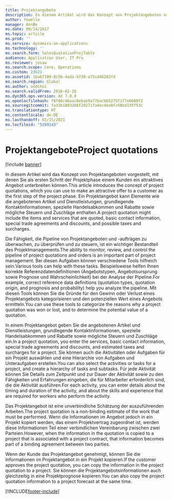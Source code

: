 ```yaml
---
title: Projektangebote
description: In diesem Artikel wird das Konzept von Projektangeboten vorgestellt, mit denen Sie als ersten Schritt der Projektphase einem Kunden ein attraktives Angebot unterbreiten können. Ein Projektangebot kann Elemente wie die angebotenen Artikel und Dienstleistungen, grundlegende Kontaktinformationen, spezielle Handelsabkommen und Rabatte sowie mögliche Steuern und Zuschläge enthalten.
author: Yowelle
manager: AnnBe
ms.date: 09/14/2017
ms.topic: article
ms.prod: ''
ms.service: dynamics-ax-applications
ms.technology: ''
ms.search.form: SalesQuotationProjTable
audience: Application User, IT Pro
ms.reviewer: josaw
ms.search.scope: Core, Operations
ms.custom: 23621
ms.assetid: 1ba67109-8c5b-4ada-b730-a72cd46203fd
ms.search.region: Global
ms.author: andchoi
ms.search.validFrom: 2016-02-28
ms.dyn365.ops.version: AX 7.0.0
ms.openlocfilehash: f8f86c86aac8ebae9a77bacbb5275f1f7e6609f2
ms.sourcegitcommit: fa32b1893286f20271fa4ec4be8fc68bd135f53c
ms.translationtype: HT
ms.contentlocale: de-DE
ms.lasthandoff: 02/15/2021
ms.locfileid: "5289143"
---
```

# <a name="project-quotations"></a><span data-ttu-id="0d8ce-104">Projektangebote</span><span class="sxs-lookup"><span data-stu-id="0d8ce-104">Project quotations</span></span>

[!include [banner](../includes/banner.md)]

<span data-ttu-id="0d8ce-105">In diesem Artikel wird das Konzept von Projektangeboten vorgestellt, mit denen Sie als ersten Schritt der Projektphase einem Kunden ein attraktives Angebot unterbreiten können.</span><span class="sxs-lookup"><span data-stu-id="0d8ce-105">This article introduces the concept of project quotations, which you can use to make an attractive offer to a customer as the first step of the project phase.</span></span> <span data-ttu-id="0d8ce-106">Ein Projektangebot kann Elemente wie die angebotenen Artikel und Dienstleistungen, grundlegende Kontaktinformationen, spezielle Handelsabkommen und Rabatte sowie mögliche Steuern und Zuschläge enthalten.</span><span class="sxs-lookup"><span data-stu-id="0d8ce-106">A project quotation might include the items and services that are quoted, basic contact information, special trade agreements and discounts, and possible taxes and surcharges.</span></span> 

<span data-ttu-id="0d8ce-107">Die Fähigkeit, die Pipeline von Projektangeboten und -aufträgen zu überwachen, zu überprüfen und zu steuern, ist ein wichtiger Bestandteil des Projektmanagements.</span><span class="sxs-lookup"><span data-stu-id="0d8ce-107">The ability to monitor, review, and control the pipeline of project quotations and orders is an important part of project management.</span></span> <span data-ttu-id="0d8ce-108">Bei diesen Aufgaben können verschiedene Tools hilfreich sein.</span><span class="sxs-lookup"><span data-stu-id="0d8ce-108">Various tools can help with these tasks.</span></span> <span data-ttu-id="0d8ce-109">Beispielsweise helfen Ihnen korrekte Referenzdatendefinitionen (Angebotstypen, Angebotsursprung sowie Prognose und Wahrscheinlichkeit) bei der Analyse der Pipeline.</span><span class="sxs-lookup"><span data-stu-id="0d8ce-109">For example, correct reference data definitions (quotation types, quotation origin, and prognosis and probability) help you analyze the pipeline.</span></span> <span data-ttu-id="0d8ce-110">Mit diesen Tools können Sie die Gründe für den Gewinn oder Verlust eines Projektangebots kategorisieren und den potenziellen Wert eines Angebots ermitteln.</span><span class="sxs-lookup"><span data-stu-id="0d8ce-110">You can use these tools to categorize the reasons why a project quotation was won or lost, and to determine the potential value of a quotation.</span></span> 

<span data-ttu-id="0d8ce-111">In einem Projektangebot geben Sie die angebotenen Artikel und Dienstleistungen, grundlegende Kontaktinformationen, spezielle Handelsabkommen und Rabatte sowie mögliche Steuern und Zuschläge ein.</span><span class="sxs-lookup"><span data-stu-id="0d8ce-111">In a project quotation, you enter the services, basic contact information, special trade agreements and discounts, and estimated taxes and surcharges for a project.</span></span> <span data-ttu-id="0d8ce-112">Sie können auch die Aktivitäten oder Aufgaben für ein Projekt auswählen und eine Hierarchie von Aufgaben und Unteraufgaben erstellen.</span><span class="sxs-lookup"><span data-stu-id="0d8ce-112">You can also select the activities or tasks for a project, and create a hierarchy of tasks and subtasks.</span></span> <span data-ttu-id="0d8ce-113">Für jede Aktivität können Sie Details zum Zeitpunkt und zur Dauer der Aktivität sowie zu den Fähigkeiten und Erfahrungen eingeben, die für Mitarbeiter erforderlich sind, die die Aktivität ausführen.</span><span class="sxs-lookup"><span data-stu-id="0d8ce-113">For each activity, you can enter details about the timing and duration of the activity, and about the skills and experience that are required for workers who perform the activity.</span></span> 

<span data-ttu-id="0d8ce-114">Das Projektangebot ist eine unverbindliche Schätzung der auszuführenden Arbeiten.</span><span class="sxs-lookup"><span data-stu-id="0d8ce-114">The project quotation is a non-binding estimate of the work that must be performed.</span></span> <span data-ttu-id="0d8ce-115">Wenn die Informationen im Angebot jedoch in ein Projekt kopiert werden, das einem Projektvertrag zugeordnet ist, werden diese Informationen Teil einer verbindlichen Vereinbarung zwischen zwei Parteien.</span><span class="sxs-lookup"><span data-stu-id="0d8ce-115">However, when the information in the quotation is copied to a project that is associated with a project contract, that information becomes part of a binding agreement between two parties.</span></span> 

<span data-ttu-id="0d8ce-116">Wenn der Kunde das Projektangebot genehmigt, können Sie die Informationen im Projektangebot in ein Projekt kopieren.</span><span class="sxs-lookup"><span data-stu-id="0d8ce-116">If the customer approves the project quotation, you can copy the information in the project quotation to a project.</span></span> <span data-ttu-id="0d8ce-117">Sie können die Projektangebotsinformationen auch gleichzeitig in eine Projektprognose kopieren.</span><span class="sxs-lookup"><span data-stu-id="0d8ce-117">You can also copy the project quotation information to a project forecast at the same time.</span></span>





[!INCLUDE[footer-include](../includes/footer-banner.md)]